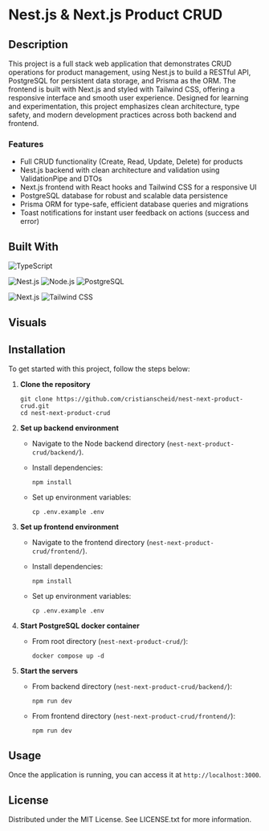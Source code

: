 # Nest.js & Next.js Product CRUD

## Description

This project is a full stack web application that demonstrates CRUD operations for product management, using Nest.js to build a RESTful API, PostgreSQL for persistent data storage, and Prisma as the ORM. The frontend is built with Next.js and styled with Tailwind CSS, offering a responsive interface and smooth user experience. Designed for learning and experimentation, this project emphasizes clean architecture, type safety, and modern development practices across both backend and frontend.

### Features

- Full CRUD functionality (Create, Read, Update, Delete) for products
- Nest.js backend with clean architecture and validation using ValidationPipe and DTOs
- Next.js frontend with React hooks and Tailwind CSS for a responsive UI
- PostgreSQL database for robust and scalable data persistence
- Prisma ORM for type-safe, efficient database queries and migrations
- Toast notifications for instant user feedback on actions (success and error)

## Built With

![TypeScript][typescript-badge]

![Nest.js][nestjs-badge]
![Node.js][nodejs-badge]
![PostgreSQL][postgresql-badge]

![Next.js][nextjs-badge]
![Tailwind CSS][tailwindcss-badge]

## Visuals

<!-- TODO -->

## Installation

To get started with this project, follow the steps below:

1. **Clone the repository**

   ```
   git clone https://github.com/cristianscheid/nest-next-product-crud.git
   cd nest-next-product-crud
   ```

2. **Set up backend environment**

   - Navigate to the Node backend directory (`nest-next-product-crud/backend/`).
   - Install dependencies:

     ```
     npm install
     ```

   - Set up environment variables:

     ```
     cp .env.example .env
     ```

3. **Set up frontend environment**

   - Navigate to the frontend directory (`nest-next-product-crud/frontend/`).
   - Install dependencies:

     ```
     npm install
     ```

   - Set up environment variables:

     ```
     cp .env.example .env
     ```

4. **Start PostgreSQL docker container**

   - From root directory (`nest-next-product-crud/`):

     ```
     docker compose up -d
     ```

5. **Start the servers**

   - From backend directory (`nest-next-product-crud/backend/`):

     ```
     npm run dev
     ```

   - From frontend directory (`nest-next-product-crud/frontend/`):

     ```
     npm run dev
     ```

## Usage

Once the application is running, you can access it at `http://localhost:3000`.

## License

Distributed under the MIT License. See LICENSE.txt for more information.

<!-- Badges for 'Built With' section -->

[typescript-badge]: https://img.shields.io/badge/TypeScript-5.8-gray?style=for-the-badge&logo=typescript&logoColor=white
[nestjs-badge]: https://img.shields.io/badge/Nest.js-11.1-gray?style=for-the-badge&logo=nestjs&logoColor=white
[nodejs-badge]: https://img.shields.io/badge/Node.js-22.14-gray?style=for-the-badge&logo=node.js&logoColor=white
[postgresql-badge]: https://img.shields.io/badge/PostgreSQL-17.5-gray?style=for-the-badge&logo=postgresql&logoColor=white
[nextjs-badge]: https://img.shields.io/badge/Next.js-15.3-gray?style=for-the-badge&logo=next.js&logoColor=white
[tailwindcss-badge]: https://img.shields.io/badge/Tailwind%20CSS-4.1-gray?style=for-the-badge&logo=tailwindcss&logoColor=white
